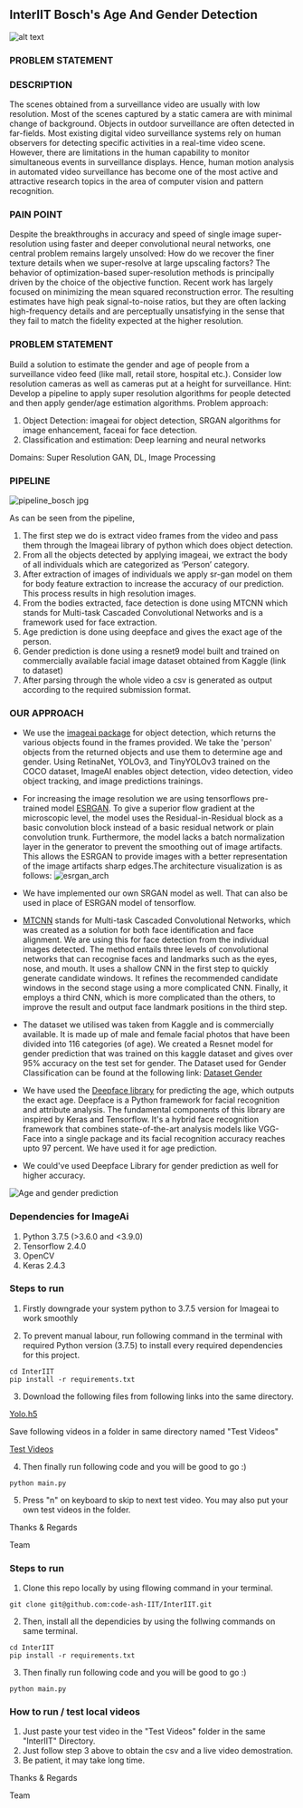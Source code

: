## **InterIIT Bosch's Age And Gender Detection**

![alt text](https://www.cio.com/wp-content/uploads/2021/12/intro_ts_ai_ml_by-monsitj-getty-images_2400x1600-100853894-orig.jpg?quality=50&strip=all)

### PROBLEM STATEMENT

### DESCRIPTION

The scenes obtained from a surveillance video are usually with low resolution. Most of the scenes captured by a static camera are with minimal change of background. Objects in outdoor surveillance are often detected in far-fields. Most existing digital video surveillance systems rely on human observers for detecting specific activities in a real-time video scene. However, there are limitations in the human capability to monitor simultaneous events in surveillance displays. Hence, human motion analysis in automated video surveillance has become one of the most active and attractive research topics in the area of computer vision and pattern recognition.

### PAIN POINT

Despite the breakthroughs in accuracy and speed of single image super-resolution using faster and deeper convolutional neural networks, one central problem remains largely unsolved: How do we recover the finer texture details when we super-resolve at large upscaling factors? The behavior of optimization-based super-resolution methods is principally driven by the choice of the objective function. Recent work has largely focused on minimizing the mean squared reconstruction error. The resulting estimates have high peak signal-to-noise ratios, but they are often lacking high-frequency details and are perceptually unsatisfying in the sense that they fail to match the fidelity expected at the higher resolution.

### PROBLEM STATEMENT

Build a solution to estimate the gender and age of people from a surveillance video feed (like mall, retail store, hospital etc.). Consider low resolution cameras as well as cameras put at a height for surveillance. Hint: Develop a pipeline to apply super resolution algorithms for people detected and then apply gender/age estimation algorithms. Problem approach:
1. Object Detection: imageai for object detection, SRGAN algorithms for image enhancement, faceai for face detection.
2. Classification and estimation: Deep learning and neural networks

Domains: Super Resolution GAN, DL, Image Processing

### PIPELINE
![pipeline_bosch jpg](https://user-images.githubusercontent.com/101988266/159222526-3b8a8576-b21f-4e64-aae9-cc74defee417.jpg)

As can be seen from the pipeline, 
1. The first step we do is extract video frames from the video and pass them through the Imageai library of python which does object detection.
2. From all the objects detected by applying imageai, we extract the body of all individuals which are categorized as ‘Person’ category.
3. After extraction of images of individuals we apply sr-gan model on them for body feature extraction to increase the accuracy of our prediction. This process results in high resolution images.
4. From the bodies extracted, face detection is done using MTCNN which stands for Multi-task Cascaded Convolutional Networks and is a framework used for face extraction.
5. Age prediction is done using deepface and gives the exact age of the person.
6. Gender prediction is done using a resnet9 model built and trained on commercially available facial image dataset obtained from Kaggle (link to dataset)
7. After parsing through the whole video a csv is generated as output according to the required submission format.

### OUR APPROACH
- We use the [imageai package](https://github.com/OlafenwaMoses/ImageAI) for object detection, which returns the various objects found in the frames provided. We take the 'person' objects from the returned objects and use them to determine age and gender. Using RetinaNet, YOLOv3, and TinyYOLOv3 trained on the COCO dataset, ImageAI enables object detection, video detection, video object tracking, and image predictions trainings.

- For increasing the image resolution we are using tensorflows pre-trained model [ESRGAN](https://www.tensorflow.org/hub/tutorials/image_enhancing).
To give a superior flow gradient at the microscopic level, the model uses the Residual-in-Residual block as a basic convolution block instead of a basic residual network or plain convolution trunk. Furthermore, the model lacks a batch normalization layer in the generator to prevent the smoothing out of image artifacts. This allows the ESRGAN to provide images with a better representation of the image artifacts sharp edges.The architecture visualization is as follows:
![esrgan_arch](https://user-images.githubusercontent.com/101988266/159240238-3696e1f2-748e-4bac-84e8-336b57661da2.png)
- We have implemented our own SRGAN model as well. That can also be used in place of ESRGAN model of tensorflow.

- [MTCNN](https://github.com/ipazc/mtcnn) stands for Multi-task Cascaded Convolutional Networks, which was created as a solution for both face identification and face alignment. We are using this for face detection from the individual images detected. The method entails three levels of convolutional networks that can recognise faces and landmarks such as the eyes, nose, and mouth. It uses a shallow CNN in the first step to quickly generate candidate windows. It refines the recommended candidate windows in the second stage using a more complicated CNN. Finally, it employs a third CNN, which is more complicated than the others, to improve the result and output face landmark positions in the third step.

- The dataset we utilised was taken from Kaggle and is commercially available. It is made up of male and female facial photos that have been divided into 116 categories (of age). We created a Resnet model for gender prediction that was trained on this kaggle dataset and gives over 95% accuracy on the test set for gender. The Dataset used for Gender Classification can be found at the following link: [Dataset Gender](https://drive.google.com/drive/folders/1-tkzrNYITjm6MpMaefMmJ7OaBVfdglJD?usp=sharing)

- We have used the [Deepface library](https://github.com/serengil/deepface) for predicting the age, which outputs the exact age. Deepface is a Python framework for facial recognition and attribute analysis. The fundamental components of this library are inspired by Keras and Tensorflow. It's a hybrid face recognition framework that combines state-of-the-art analysis models like VGG-Face into a single package and its facial recognition accuracy reaches upto 97 percent. We have used it for age prediction.
- We could've used Deepface Library for gender prediction as well for higher accuracy.

![Age and gender prediction](https://user-images.githubusercontent.com/101988266/159292929-a2513d72-ea67-4c1c-98db-2a5dc5d7670d.gif)

### Dependencies for ImageAi

1. Python 3.7.5 (>3.6.0 and <3.9.0)
2. Tensorflow 2.4.0
3. OpenCV
4. Keras 2.4.3
 
### Steps to run

1. Firstly downgrade your system python to 3.7.5 version for Imageai to work smoothly

2. To prevent manual labour, run following command in the terminal with required Python version (3.7.5) to install every required dependencies for this project.

```
cd InterIIT
pip install -r requirements.txt
```

3. Download the following files from following links into the same directory.

[Yolo.h5](https://github.com/OlafenwaMoses/ImageAI/releases/download/1.0/yolo.h5)

Save following videos in a folder in same directory named "Test Videos"

[Test Videos](https://drive.google.com/drive/folders/1WNrJGt2lxAPomkkx363eJ8_hB7Tydaw8?usp=sharing)

4. Then finally run following code and you will be good to go :)

```
python main.py
```
5. Press "n" on keyboard to skip to next test video. You may also put your own test videos in the folder.

Thanks & Regards

Team

### Steps to run

1. Clone this repo locally by using fllowing command in your terminal.

```
git clone git@github.com:code-ash-IIT/InterIIT.git
```
2. Then, install all the dependicies by using the follwing commands on same terminal.

```
cd InterIIT
pip install -r requirements.txt
```

3. Then finally run following code and you will be good to go :)

```
python main.py
```
### How to run / test local videos
1. Just paste your test video in the "Test Videos" folder in the same "InterIIT" Directory.
2. Just follow step 3 above to obtain the csv and a live video demostration.
3. Be patient, it may take long time.

Thanks & Regards

Team
